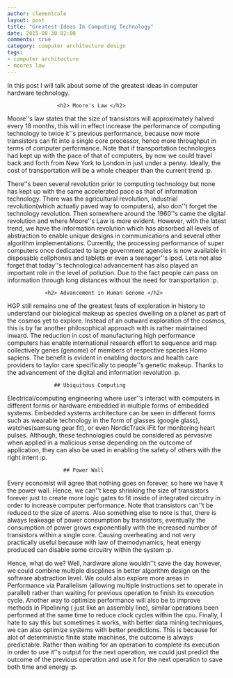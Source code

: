 ```yaml
---
author: clementcole
layout: post
title: "Greatest Ideas In Computing Technology"
date: 2015-08-30 02:00
comments: true
category: computer architecture design
tags:
- computer architecture
- moores law
---
```


In this post I will talk about some of the greatest ideas in computer hardware technology.



					<h2> Moore's Law </h2>

  Moore''s law states that the size of transistors will approximately halved every 18 months, this will in effect increase the performance
of computing technology to twice it''s previous performance, because now more transistors can fit into a single core processor, hence 
more throughput in terms of computer performance. Note that if transportation technologies had kept up with the pace of that of computers, 
by now we could travel back and forth from New York to London in just under a penny. Ideally, the cost of transportation will be a whole
cheaper than the current trend :p. 

  There''s been several revolution prior to computing technology but none has kept up with the same accelerated pace as that of information
technology. There was the agricultural revolution, industrial revolution(which actually paved way to computers), also don''t forget the technology 
revolution. Then somewhere around the 1960''s came the digital revolution and where Moore''s Law is more evident. However, with the latest trend, we 
have the information revolution which has absorbed all levels of abstraction to enable unique designs in communications and several other algorithm 
implementations. Currently, the processing performance of super computers once dedicated to large government agencies is now available in disposable cellphones 
and tablets or even a teenager''s ipod. Lets not also forget that today''s technological advancement has also played an important role in the level 
of pollution. Due to the fact people can pass on information through long distances without the need for transportation :p.


				<h2> Advancement in Human Genome </h2>

  HGP still remains one of the greatest feats of exploration in history to understand our biological makeup as species dwelling on a planet as
part of the cosmos yet to explore. Instead of an outward exploration of the cosmos, this is by far another philosophical approach with is rather maintained
inward. The reduction in cost of manufacturing high performance computers has enable international research effort to sequence and map collectively genes 
(genome) of members of respective species Homo sapiens. The benefit is evident in enabling doctors and health care providers to taylor care specifically
to people''s genetic makeup. Thanks to the advancement of the digital and information revolution :p.


				   ## Ubiquitous Computing

  Electrical/computing engineering where user''s interact with computers in different forms or hardware embedded in multiple forms of embedded systems. 
Embedded systems architecture can be seen in different forms such as wearable technology in the form of glasses (google glass), watches(samsung gear fit), 
or even NordicTrack iFit for monitoring heart pulses. Although, these technologies could be considered as pervasive when applied in a malicious sense 
depending on the outcome of application, they can also be used in enabling the safety of others with the right intent :p.


					  ## Power Wall

  Every economist will agree that nothing goes on forever, so here we have it the power wall. Hence, we can''t keep shrinking the size of transistors
forever just to create more logic gates to fit inside of integrated circuitry in order to increase computer performance. Note that transistors can''t be 
reduced to the size of atoms. Also something else to note is that, there is always leakeage of power consumption by transistors, eventually the consumption
of power grows exponentially with the increased number of transistors within a single core. Causing overheating and not very practically useful because 
with law of themodynamics, heat energy produced can disable some circuitry within the system :p.
 
  Hence, what do we? Well, hardware alone wouldn''t save the day however, we could combine multiple discplines in better algorithm design on the 
software abstraction level. We could also explore more areas in Performance via Parallelism (allowing multiple instructions set to operate in parallel) 
rather than waiting for previous operation to finish its execution cycle. Another way to optimize performance will also be to improve methods in 
Pipelining ( just like an assembly line), similar operations been performed at the same time to reduce clock cycles within the cpu. Finally, I hate to 
say this but sometimes it works, with better data mining techniques, we can also optimize systems with better predictions. This is because for alot of 
deterministic finite state machines, the outcome is always predictable. Rather than waiting for an operation to complete its execution in order to use
it''s output for the next operation, we could just predict the outcome of the previous operation and use it for the next operation to save both time 
and energy :p.

